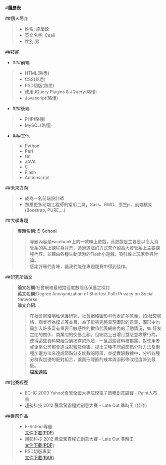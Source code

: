 #**履歷表** 

##個人簡介
> - 姓名: 施慶銓  
> - 英文名字: Ceall  
> - 性別:男  

##技能

 + ###前端
  > - HTML(熟悉)
  > - CSS(熟悉)
  > - PSD切版(熟悉)
  > - 使用JQuery Plugins & JQuery(略懂)
  > - Javascript(略懂)

 + ###後端
  > - PHP(略懂)
  > - MySQL(略懂)

 + ###其他
  > - Python
  > - Perl
  > - Git 
  > - JAVA
  > - C
  > - Flash
  > - Actionscript

##未來方向
> - 成為一名前端設計師  
> - 熟悉更多前端工程師的常用工具，Sass、RWD、原生js、前端框架(Boostrap, PURE,...)

##大學專題

> **專題名稱: E-School**
 >> 專題內容是Facebook上的一款線上遊戲，此遊戲是主要是以高大資管系的系上課程為背景，透過遊戲的方式來介紹高大資管系上主要課程內容。並藉由各種生動活潑的Flash小遊戲，吸引線上玩家參與討論。  
 >>感謝評審們青睞，讓我們能在專題競賽中得到佳作。

##研究所論文
> **論文名稱**:社會網絡最短路徑度數隱私保護之探討  
> **英文名稱**:Degree Anonymization of Shortest Path Privacy on Social Networks  
> **論文介紹**: 
>>在社會網絡隱私保護研究，社會網絡圖形可代表許多意義，如:社交網絡、商業行為模式等並且，為了能夠完整呈現圖形的意義，圖形中也需加入許多富有重要且敏感性的數值代表網絡內的活動情況，如:好友之間的關係、商業間的交易金額。但網路上日增月益惡意攻擊行為，使得這些資料開始受到揭露的危險，一旦這些資料被揭露，對使用者或企業公司都會造成影響及傷害，提出三種不同的節點分群方法及兩種加邊方法來達成節點分支度數的隱匿，並從實驗數據中，分析各種分群與加邊的配對組合，讓圖形隱匿的成本與圖形修改程度降到最低。  
> [檔案連結](http://tinyurl.com/ku2sfvk)
 
 
##比賽經歷
> - EC-IC 2009 Yahoo!奇摩全國大專院校電子商務創意競賽 - Paint人布書
> - 趨勢科技 2012 騰雲駕霧程式創意大賽 - Late Out 準時王 (佳作)


##目前作品
> - E-School專題  
[文件下載(PDF)](http://tinyurl.com/nau3t9a)
> - 趨勢科技 2012 騰雲駕霧程式創意大賽 - Late Out 準時王  
[文件下載(PDF)](http://tinyurl.com/l2evzuu) 
> - PSD切版專案  
[文件下載(RAR)](http://tinyurl.com/nwt3e58)
